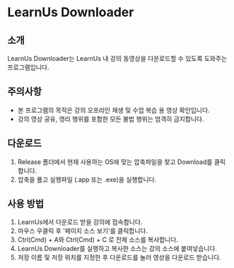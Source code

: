 # LearnUs Downloader

## 소개
LearnUs Downloader는 LearnUs 내 강의 동영상을 다운로드할 수 있도록 도와주는 프로그램입니다.

## 주의사항
- 본 프로그램의 목적은 강의 오프라인 재생 및 수업 복습 용 영상 확인입니다.
- 강의 영상 공유, 영리 행위를 포함한 모든 불법 행위는 엄격히 금지합니다.

## 다운로드
1. Release 폴더에서 현재 사용하는 OS에 맞는 압축파일을 찾고 Download를 클릭합니다.
2. 압축을 풀고 실행파일 (.app 또는 .exe)을 실행합니다.

## 사용 방법
1. LearnUs에서 다운로드 받을 강의에 접속합니다.
2. 마우스 우클릭 후 '페이지 소스 보기'를 클릭합니다.
3. Ctrl(Cmd) + A와 Ctrl(Cmd) + C 로 전체 소스를 복사합니다.
4. LearnUs Downloader를 실행하고 복사한 소스는 강의 소스에 붙여넣습니다.
5. 저장 이름 및 저장 위치를 지정한 후 다운로드를 눌러 영상을 다운로드 받습니다.
